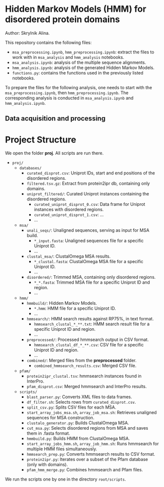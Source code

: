 # Hidden Markov Models (HMM) for disordered protein domains

Author: Skrylnik Alina.

This repository contains the following files: 

- `msa_preprocessing.ipynb`, `hmm_preprocessing.ipynb`: extract the files to work with in `msa_analysis` and `hmm_analysis` notebooks.
- `msa_analysis.ipynb`: analysis of the multiple sequence alignments.
- `hmm_analysis.ipynb`: analysis of the generated Hidden Markov Models.
- `functions.py`: contains the functions used in the previously listed notebooks.

To prepare the files for the following analysis, one needs to start with the `msa_preprocessing.ipynb`, then `hmm_preprocessing.ipynb`. 
The corresponding analysis is conducted in `msa_analysis.ipynb` and `hmm_analysis.ipynb`.

## Data acquisition and processing

# Project Structure

We open the folder **proj**. All scripts are run there.

- `proj/`
  - `databases/`
    - `curated_disprot.csv`: Uniprot IDs, start and end positions of the disordered regions.
    - `filtered.tsv.gz`: Extract from protein2ipr db, containing only domains.
    - `uniprot_filtered/`: Curated Uniprot instances containing the disordered regions.
      - `curated_uniprot_disprot_0.csv`: Data frame for Uniprot instances with disordered regions.
      - `curated_uniprot_disprot_1.csv`: ...
      - ...
  - `msa/`
    - `unali_seqs/`: Unaligned sequences, serving as input for MSA build.
      - `*_input.fasta`: Unaligned sequences file for a specific Uniprot ID.
      - ...
    - `clustal_msa/`: ClustalOmega MSA results.
      - `*_clustal.fasta`: ClustalOmega MSA file for a specific Uniprot ID.
      - ...
    - `disordered/`: Trimmed MSA, containing only disordered regions.
      - `*_*.fasta`: Trimmed MSA file for a specific Uniprot ID and region.
      - ...
  - `hmm/`
    - `hmmbuild/`: Hidden Markov Models.
      - `*.hmm`: HMM file for a specific Uniprot ID.
      - ...
    - `hmmsearch/`: HMM search results against RP75%, in text format.
      - `hmmsearch_clustal_*_**.txt`: HMM search result file for a specific Uniprot ID and region.
      - ...
    - `preprocessed/`: Processed hmmsearch output in CSV format.
      - `hmmsearch_clustal_df_*_**.csv`: CSV file for a specific Uniprot ID and region.
      - ...
    - `combined/`: Merged files from the **preprocessed** folder.
      - `combined_hmmsearch_results.csv`: Merged CSV file.
  - `pfam/`
    - `protein2ipr_clustal.tsv`: hmmsearch instances found in InterPro.
    - `pfam_disprot.csv`: Merged hmmsearch and InterPro results.
  - `scripts/`
    - `blast_parser.py`: Converts XML files to data frames.
    - `df_filter.sh`: Selects rows from `curated_disprot.csv`.
    - `split_csv.py`: Splits CSV files for each MSA.
    - `start_array_jobs_msa.sh`, `array_job_msa.sh`: Retrieves unaligned sequences for MSA construction.
    - `clustalo_generator.py`: Builds ClustalOmega MSA.
    - `cut_msa.py`: Selects disordered regions from MSA and saves them in .fasta format.
    - `hmmbuild.py`: Builds HMM from ClustalOmega MSA.
    - `start_array_jobs_hmm.sh`, `array_job_hmm.sh`: Runs hmmsearch for multiple HMM files simultaneously.
    - `hmmsearch_prep.py`: Converts hmmsearch results to CSV format.
    - `protein2ipr.py`: Iterates over a subset of the Pfam database (only with domains).
    - `pfam_hmm_merge.py`: Combines hmmsearch and Pfam files.

We run the scripts one by one in the directory `root/scripts`.

